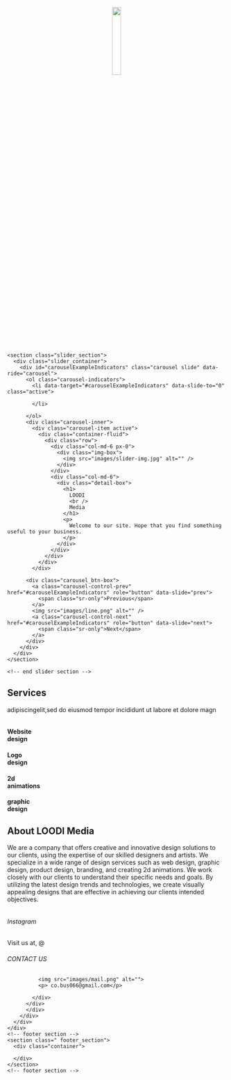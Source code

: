 <!DOCTYPE html>
<html>

<head>
  <!-- Basic -->
  <meta charset="utf-8" />
  <meta http-equiv="X-UA-Compatible" content="IE=edge" />
  <!-- Mobile Metas -->
  <meta name="viewport" content="width=device-width, initial-scale=1, shrink-to-fit=no" />
  <!-- Site Metas -->
  <meta name="keywords" content="" />
  <meta name="description" content="" />
  <meta name="author" content="" />

  <title>
    LOODI
  </title>

  <!-- slider stylesheet -->
  <link rel="stylesheet" type="text/css" href="https://cdnjs.cloudflare.com/ajax/libs/OwlCarousel2/2.3.4/assets/owl.carousel.min.css" />

  <!-- fonts style -->
  <link href="https://fonts.googleapis.com/css?family=Poppins:400,700|Raleway:400,700&display=swap" rel="stylesheet" />

  <!-- bootstrap core css -->
  <link rel="stylesheet" type="text/css" href="css/bootstrap.css" />

  <!-- Custom styles for this template -->
  <link href="css/style.css" rel="stylesheet" />
  <!-- responsive style -->
  <link href="css/responsive.css" rel="stylesheet" />
  <style>
  .dog {text-align: center;}
  </style>
</head>

<body>
  <div class="hero_area">
    <!-- header section strats -->
    <div class="dog">
    <img src="C:\Users\aalag\Desktop\Class work\Webdesign\diffuso-html\images\Loodi.png" alt="" width="20%" height="20%"/>
    </div>
    <!-- end header section -->
    <!-- slider section -->

    <section class="slider_section">
      <div class="slider_container">
        <div id="carouselExampleIndicators" class="carousel slide" data-ride="carousel">
          <ol class="carousel-indicators">
            <li data-target="#carouselExampleIndicators" data-slide-to="0" class="active">
              
            </li>
            
          </ol>
          <div class="carousel-inner">
            <div class="carousel-item active">
              <div class="container-fluid">
                <div class="row">
                  <div class="col-md-6 px-0">
                    <div class="img-box">
                      <img src="images/slider-img.jpg" alt="" />
                    </div>
                  </div>
                  <div class="col-md-6">
                    <div class="detail-box">
                      <h1>
                        LOODI
                        <br />
                        Media
                      </h1>
                      <p>
                        Welcome to our site. Hope that you find something useful to your business.
                      </p>
                    </div>
                  </div>
                </div>
              </div>
            </div>
            
          <div class="carousel_btn-box">
            <a class="carousel-control-prev" href="#carouselExampleIndicators" role="button" data-slide="prev">
              <span class="sr-only">Previous</span>
            </a>
            <img src="images/line.png" alt="" />
            <a class="carousel-control-next" href="#carouselExampleIndicators" role="button" data-slide="next">
              <span class="sr-only">Next</span>
            </a>
          </div>
        </div>
      </div>
    </section>

    <!-- end slider section -->
  </div>
  <!-- end hero area -->

  <!-- service section -->

  <section class="service_section layout_padding">
    <div class="container">
      <div class="heading_container">
        <h2>
          Ser<span>vi</span>ces
        </h2>
        <p>
          adipiscingelit,sed do eiusmod tempor incididunt ut labore et dolore magn
        </p>
      </div>
      <div class="row">
        <div class="col-lg-6 ">
          <div class="img-container tab-content">
            <div class="img-box tab-pane fade show active" id="img1" role="tabpanel">
              <img src="images/service-img.jpg" alt="" />
            </div>
            <div class="img-box tab-pane fade  " id="img2" role="tabpanel">
              <img src="images/service-img.jpg" alt="" />
            </div>
            <div class="img-box tab-pane fade  " id="img3" role="tabpanel">
              <img src="images/service-img.jpg" alt="" />
            </div>
            <div class="img-box tab-pane fade  " id="img4" role="tabpanel">
              <img src="images/service-img.jpg" alt="" />
            </div>
          </div>
        </div>
        <div class="col-lg-6">
          <div class="detail-container nav nav-tabs" id="myTab" role="tablist">
            <div class="detail-box active" id="img1-tab" data-toggle="tab" href="#img1" role="tab" aria-selected="true">
              <h4>
                Website <br />
                design
              </h4>
            </div>
            <div class="detail-box" id="img2-tab" data-toggle="tab" href="#img2" role="tab" aria-selected="false">
              <h4>
                Logo <br />
                design
              </h4>
            </div>
            <div class="detail-box" id="img2-tab" data-toggle="tab" href="#img3" role="tab" aria-selected="false">
              <h4>
                2d <br />
                animations
              </h4>
            </div>
            <div class="detail-box" id="img2-tab" data-toggle="tab" href="#img4" role="tab" aria-selected="false">
              <h4>
                graphic <br />
                design
              </h4>
            </div>
          </div>
        </div>
      </div>
      <div class="btn-box">
      </div>
    </div>
  </section>

  <!-- end service section -->

  <!-- portfolio section -->

  

  <!-- end portfolio section -->

  <!-- logo section -->

  


  <!-- end logo section -->


  <!-- started section -->

  

  <!-- end started section -->

  <!-- agency section -->

  <section class="agency_section layout_padding2-top">
    <div class="agency_container ">
      <div class="box ">
        <div class="detail-box">
          <div class="heading_container">
            <h2>
              About <span>LOODI</span> Media
            </h2>
          </div>
          <p>
            We are a company that offers creative and innovative design solutions to our clients, using the expertise of our skilled designers and artists. We specialize in a wide range of design services such as web design, graphic design, product design, branding, and creating 2d animations. We work closely with our clients to understand their specific needs and goals. By utilizing the latest design trends and technologies, we create visually appealing designs that are effective in achieving our clients intended objectives.
          </p>
        </div>
      </div>
    </div>
  </section>

  <!-- end agency section -->


  <!-- contact section -->

  


  <!-- info section -->
  <section class="info_section  layout_padding2-top">
    <div class="social_container">
      <div class="social_box">
        <a href="">
          <img src="images/twitter.png" alt="">
        </a>
      </div>
    </div>
    <div class="info_container ">
      <div class="container">
        <div class="row">
          <div class="col-md-6 col-lg-3">
          </div>
          <div class="col-md-6 col-lg-3">
            <h6>
              Instagram
            </h6>
            <p>
              Visit us at, @
            </p>
          </div>
          <div class="col-md-6 col-lg-3">
            <h6>
              CONTACT US
            </h6>
            <div class="info_link-box">
              
              <img src="images/mail.png" alt="">
              <p> co.bus066@gmail.com</p>
              
            </div>
          </div>
          </div>
        </div>
      </div>
    </div>
    <!-- footer section -->
    <section class=" footer_section">
      <div class="container">
        
      </div>
    </section>
    <!-- footer section -->

  </section>
  


  <script type="text/javascript" src="js/jquery-3.4.1.min.js"></script>
  <script type="text/javascript" src="js/bootstrap.js"></script>
  <script type="text/javascript" src="https://cdnjs.cloudflare.com/ajax/libs/OwlCarousel2/2.3.4/owl.carousel.min.js">
  </script>
  <script type="text/javascript" src="js/custom.js"></script>

</body>

</html>
